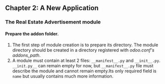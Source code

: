 ## Chapter 2: A New Application ##

### The Real Estate Advertisement module

#### Prepare the addon folder.
1. The first step of module creation is to prepare its directory.
  The module directory should be created in a directory registered with _odoo.conf's
  addons_path_.
2. A module must contain at least 2 files: `__manifest__.py` and `__init__.py`. `__init.py__`
  can remain empty for now, but `__manifest__.py` file must describe the module and cannot 
  remain empty.Its only required field is `name` but usually contains much more information.

